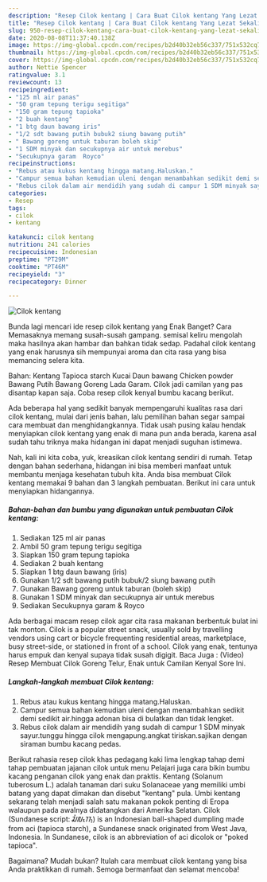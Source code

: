 ```yaml
---
description: "Resep Cilok kentang | Cara Buat Cilok kentang Yang Lezat Sekali"
title: "Resep Cilok kentang | Cara Buat Cilok kentang Yang Lezat Sekali"
slug: 950-resep-cilok-kentang-cara-buat-cilok-kentang-yang-lezat-sekali
date: 2020-08-08T11:37:40.138Z
image: https://img-global.cpcdn.com/recipes/b2d40b32eb56c337/751x532cq70/cilok-kentang-foto-resep-utama.jpg
thumbnail: https://img-global.cpcdn.com/recipes/b2d40b32eb56c337/751x532cq70/cilok-kentang-foto-resep-utama.jpg
cover: https://img-global.cpcdn.com/recipes/b2d40b32eb56c337/751x532cq70/cilok-kentang-foto-resep-utama.jpg
author: Nettie Spencer
ratingvalue: 3.1
reviewcount: 13
recipeingredient:
- "125 ml air panas"
- "50 gram tepung terigu segitiga"
- "150 gram tepung tapioka"
- "2 buah kentang"
- "1 btg daun bawang iris"
- "1/2 sdt bawang putih bubuk2 siung bawang putih"
- " Bawang goreng untuk taburan boleh skip"
- "1 SDM minyak dan secukupnya air untuk merebus"
- "Secukupnya garam  Royco"
recipeinstructions:
- "Rebus atau kukus kentang hingga matang.Haluskan."
- "Campur semua bahan kemudian uleni dengan menambahkan sedikit demi sedikit air.hingga adonan bisa di bulatkan dan tidak lengket."
- "Rebus cilok dalam air mendidih yang sudah di campur 1 SDM minyak sayur.tunggu hingga cilok mengapung.angkat tiriskan.sajikan dengan siraman bumbu kacang pedas."
categories:
- Resep
tags:
- cilok
- kentang

katakunci: cilok kentang 
nutrition: 241 calories
recipecuisine: Indonesian
preptime: "PT29M"
cooktime: "PT46M"
recipeyield: "3"
recipecategory: Dinner

---
```



![Cilok kentang](https://img-global.cpcdn.com/recipes/b2d40b32eb56c337/751x532cq70/cilok-kentang-foto-resep-utama.jpg)

Bunda lagi mencari ide resep cilok kentang yang Enak Banget? Cara Memasaknya memang susah-susah gampang. semisal keliru mengolah maka hasilnya akan hambar dan bahkan tidak sedap. Padahal cilok kentang yang enak harusnya sih mempunyai aroma dan cita rasa yang bisa memancing selera kita.

Bahan: Kentang Tapioca starch Kucai Daun bawang Chicken powder Bawang Putih Bawang Goreng Lada Garam. Cilok jadi camilan yang pas disantap kapan saja. Coba resep cilok kenyal bumbu kacang berikut.

Ada beberapa hal yang sedikit banyak mempengaruhi kualitas rasa dari cilok kentang, mulai dari jenis bahan, lalu pemilihan bahan segar sampai cara membuat dan menghidangkannya. Tidak usah pusing kalau hendak menyiapkan cilok kentang yang enak di mana pun anda berada, karena asal sudah tahu triknya maka hidangan ini dapat menjadi suguhan istimewa.


Nah, kali ini kita coba, yuk, kreasikan cilok kentang sendiri di rumah. Tetap dengan bahan sederhana, hidangan ini bisa memberi manfaat untuk membantu menjaga kesehatan tubuh kita. Anda bisa membuat Cilok kentang memakai 9 bahan dan 3 langkah pembuatan. Berikut ini cara untuk menyiapkan hidangannya.

<!--inarticleads1-->

##### Bahan-bahan dan bumbu yang digunakan untuk pembuatan Cilok kentang:

1. Sediakan 125 ml air panas
1. Ambil 50 gram tepung terigu segitiga
1. Siapkan 150 gram tepung tapioka
1. Sediakan 2 buah kentang
1. Siapkan 1 btg daun bawang (iris)
1. Gunakan 1/2 sdt bawang putih bubuk/2 siung bawang putih
1. Gunakan  Bawang goreng untuk taburan (boleh skip)
1. Gunakan 1 SDM minyak dan secukupnya air untuk merebus
1. Sediakan Secukupnya garam &amp; Royco


Ada berbagai macam resep cilok agar cita rasa makanan berbentuk bulat ini tak monton. Cilok is a popular street snack, usually sold by travelling vendors using cart or bicycle frequenting residential areas, marketplace, busy street-side, or stationed in front of a school. Cilok yang enak, tentunya harus empuk dan kenyal supaya tidak susah digigit. Baca Juga : (Video) Resep Membuat Cilok Goreng Telur, Enak untuk Camilan Kenyal Sore Ini. 

<!--inarticleads2-->

##### Langkah-langkah membuat Cilok kentang:

1. Rebus atau kukus kentang hingga matang.Haluskan.
1. Campur semua bahan kemudian uleni dengan menambahkan sedikit demi sedikit air.hingga adonan bisa di bulatkan dan tidak lengket.
1. Rebus cilok dalam air mendidih yang sudah di campur 1 SDM minyak sayur.tunggu hingga cilok mengapung.angkat tiriskan.sajikan dengan siraman bumbu kacang pedas.


Berikut rahasia resep cilok khas pedagang kaki lima lengkap tahap demi tahap pembuatan jajanan cilok untuk menu Pelajari juga cara bikin bumbu kacang penganan cilok yang enak dan praktis. Kentang (Solanum tuberosum L.) adalah tanaman dari suku Solanaceae yang memiliki umbi batang yang dapat dimakan dan disebut &#34;kentang&#34; pula. Umbi kentang sekarang telah menjadi salah satu makanan pokok penting di Eropa walaupun pada awalnya didatangkan dari Amerika Selatan. Cilok (Sundanese script: ᮎᮤᮜᮧᮊ᮪) is an Indonesian ball-shaped dumpling made from aci (tapioca starch), a Sundanese snack originated from West Java, Indonesia. In Sundanese, cilok is an abbreviation of aci dicolok or &#34;poked tapioca&#34;. 

Bagaimana? Mudah bukan? Itulah cara membuat cilok kentang yang bisa Anda praktikkan di rumah. Semoga bermanfaat dan selamat mencoba!
